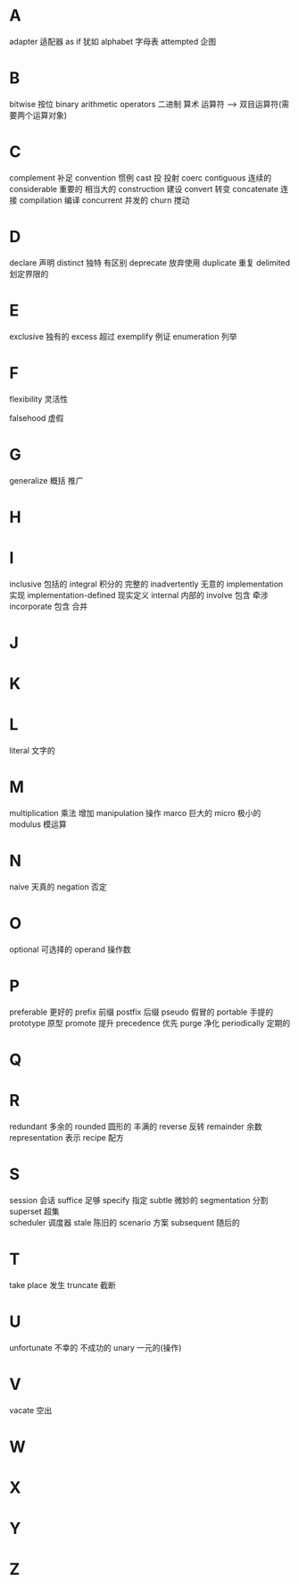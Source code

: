 # A
adapter 适配器
as if 犹如
alphabet 字母表
attempted 企图

# B
bitwise 按位
binary arithmetic operators 二进制 算术 运算符 --> 双目运算符(需要两个运算对象)

# C 
complement 补足
convention 惯例
cast 投 投射
coerc
contiguous 连续的
considerable 重要的 相当大的
construction 建设
convert 转变
concatenate 连接
compilation 编译
concurrent 并发的
churn 搅动

# D
declare 声明
distinct 独特 有区别
deprecate 放弃使用
duplicate 重复
delimited 划定界限的 

# E
exclusive 独有的
excess 超过
exemplify 例证
enumeration 列举

# F
flexibility 灵活性

falsehood 虚假

# G
generalize 概括 推广

# H

# I
inclusive 包括的
integral 积分的 完整的
inadvertently 无意的
implementation 实现
implementation-defined 现实定义
internal 内部的
involve 包含 牵涉
incorporate 包含 合并

# J

# K

# L
literal 文字的

# M
multiplication 乘法 增加
manipulation 操作
marco 巨大的
micro 极小的
modulus 模运算

# N
naive 天真的
negation 否定

# O
optional 可选择的
operand 操作数

# P
preferable 更好的
prefix 前缀
postfix 后缀
pseudo 假冒的
portable 手提的
prototype 原型
promote 提升
precedence 优先
purge 净化
periodically 定期的

# Q

# R
redundant 多余的
rounded 圆形的 丰满的
reverse 反转
remainder 余数
representation 表示
recipe 配方

# S
session 会话
suffice 足够
specify 指定
subtle 微妙的
segmentation 分割
superset 超集  
scheduler 调度器
stale 陈旧的
scenario 方案
subsequent 随后的

# T
take place 发生
truncate 截断

# U
unfortunate 不幸的 不成功的
unary 一元的(操作)

# V
vacate 空出

# W

# X

# Y

# Z

